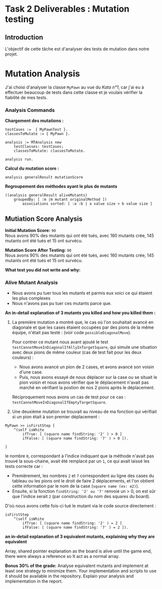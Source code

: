 # Task 2 Deliverables : Mutation testing

## Introduction

L'objectif de cette tâche est d'analyser des tests de mutation dans notre projet.

# Mutation Analysis 

J'ai choisi d'analyser la classe `MyPawn` au vue du _Kata n°1_, car j'ai eu à effectuer beaucoup de tests dans cette classe et je voulais vérifier la fiabilité de mes tests.  

### Analysis Commands

**Chargement des mutations :**  

```smalltalk
testCases :=  { MyPawnTest }.
classesToMutate := { MyPawn }.

analysis := MTAnalysis new
    testClasses: testCases;
    classesToMutate: classesToMutate.

analysis run.
```
**Calcul du mutation score :**    

```smalltalk
analysis generalResult mutationScore
```

**Regroupement des méthodes ayant le plus de mutants**  

```smalltalk
((analysis generalResult aliveMutants)
	groupedBy: [ :m |m mutant originalMethod ])
		associations sorted: [ :a :b | a value size > b value size ]
```
## Mutiation Score Analysis

**Initial Mutation Score:** `90`  
Nous avons 90% des mutants qui ont été tués, avec 160 mutants crée, 145 mutants ont été tués et 15 ont survécu.

**Mutation Score After Testing:** `90`  
Nous avons 90% des mutants qui ont été tués, avec 160 mutants crée, 145 mutants ont été tués et 15 ont survécu.

**What test you did not write and why:**  


### Alive Mutant Analysis
- Nous avons pu tuer tous les mutants et parmis eux voici ce qui étaient les plus complexes
- Nous n'avons pas pu tuer ces mutants parce que.

**An in-detail explanation of 3 mutants you killed and how you killed them :**    

1. La première mutation a montré que, le cas où l'on souhaitait avancé en diagonale et que les cases étaient occupées par des pions de la même équipe, n'était pas testé : (voir code `possibleDiagonalMove`).

    Pour contrer ce mutant nous avant ajouté le test `testCannotMoveInDiagonalIfAllyInTargetSquare`, qui simule une situation avec deux pions de même couleur (cas de test fait pour les deux couleurs) :  
    - Nous avons avancé un pion de 2 cases, et avons avancé son voisin d'une case.
    - Puis, nous avons essayé de nous déplacer sur la case ou se situait le pion voisin et nous avons vérifier que le déplacement n'avait pas marché en vérifiant la postion de nos 2 pions après le déplacement.   

    Réciproquement nous avons un cas de test pour ce cas : `testCannotMoveInDiagonalIfEmptyTargetSquare`.  

2. Une deuxième mutation se trouvait au niveau de ma fonction qui vérifiait si un pion était à son premier déplacement :
```smalltalk
MyPawn >> isFirstStep [
    ^(self isWhite 
        ifTrue: [ (square name findString: '2' ) > 0 ] 
        ifFalse: [ (square name findString: '7' ) > 0 ]).

]
```
le nombre `0`, correspondant à l'indice indiquant que la méthode n'avait pas trouvé la sous-chaine, avait été remplacé par un `1`, ce qui avait laissé les tests correcte car :
- Premièrement, les nombres `2` et `7` correspondent au ligne des cases du tableau ou les pions ont le droit de faire 2 déplacements, et l'on obtient cette information par le nom de la case (`square name (ex: e2)`).
- Ensuite, si la fonction `findString: '2' ou '7'` renvoie un > 0, on est sûr que l'indice serait `2` (par construction du nom des squares du board).   

D'où nous avons cette fois-ci tué le mutant via le code source directement : 
```smalltalk
isFirstStep
    ^(self isWhite 
        ifTrue: [ (square name findString: '2' ) = 2 ] 
        ifFalse: [ (square name findString: '7' ) = 2 ]).

```

**an in-detail explanation of 3 equivalent mutants, explaining why they are equivalent**  

Array, shared pointer explanation as the board is alive until the game end, there were always a reference so It act as a normal array. 

**Bonus 30% of the grade:** Analyse equivalent mutants and implement at least one strategy to minimize them. Your implementation and scripts to use it should be available in the repository. Explain your analysis and implementation in the report.


 

